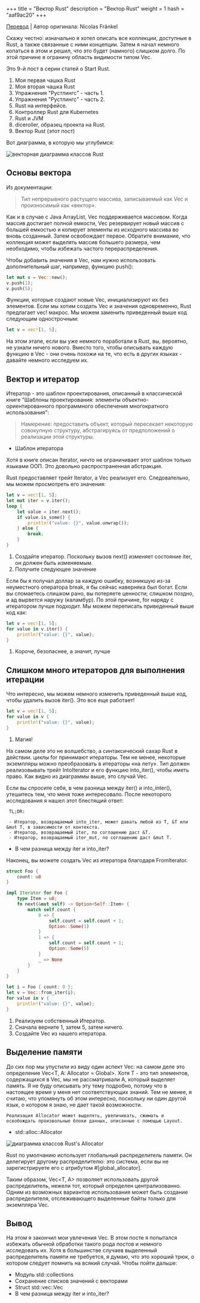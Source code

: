 +++
title = "Вектор Rust"
description = "Вектор Rust"
weight = 1
hash = "aaf9ac20"
+++

[Перевод](https://blog.frankel.ch/start-rust/9/) | Автор оригинала: Nicolas Fränkel

Скажу честно: изначально я хотел описать все коллекции, доступные в Rust, а также связанные с ними концепции. Затем я начал немного копаться в этом и решил, что это будет (намного) слишком долго. По этой причине я ограничу область видимости типом Vec.

Это 9-й пост в серии статей о Start Rust.

1. Моя первая чашка Rust
2. Моя вторая чашка Rust
3. Упражнения "Рустлингс" - часть 1.
4. Упражнения "Рустлингс" - часть 2.
5. Rust на интерфейсе.
6. Контроллер Rust для Kubernetes
7. Rust и JVM
8. diceroller, образец проекта на Rust.
9. Вектор Rust (этот пост)

Вот диаграмма, в которую мы углубимся:

![векторная диаграмма классов Rust](/imgs/posts/aaf9ac20_01.svg)

## Основы вектора

Из документации:

> Тип непрерывного растущего массива, записываемый как Vec<T> и произносимый как «вектор».

Как и в случае с Java ArrayList, Vec поддерживается массивом. Когда массив достигает полной емкости, Vec резервирует новый массив с большей емкостью и копирует элементы из исходного массива во вновь созданный. Затем освобождает первое. Обратите внимание, что коллекция может выделять массив большего размера, чем необходимо, чтобы избежать частого перераспределения.

Чтобы добавить значения в Vec, нам нужно использовать дополнительный шаг, например, функцию push(): 

```rust
let mut v = Vec::new();
v.push(1);
v.push(5);
```

Функции, которые создают новые Vec, инициализируют их без элементов. Если мы хотим создать Vec и значения одновременно, Rust предлагает vec! макрос. Мы можем заменить приведенный выше код следующим однострочным: 

```rust
let v = vec![1, 5];
```

На этом этапе, если вы уже немного поработали в Rust, вы, вероятно, не узнали ничего нового. Вместо того, чтобы описывать каждую функцию в Vec - они очень похожи на те, что есть в других языках - давайте немного исследуем их.

## Вектор и итератор

Итератор - это шаблон проектирования, описанный в классической книге "Шаблоны проектирования: элементы объектно-ориентированного программного обеспечения многократного использования":

> Намерение: предоставить объект, который пересекает некоторую совокупную структуру, абстрагируясь от предположений о реализации этой структуры.

- Шаблон итератора

Хотя в книге описан Iterator, ничто не ограничивает этот шаблон только языками ООП. Это довольно распространенная абстракция.

Rust предоставляет трейт Iterator, а Vec реализует его. Следовательно, мы можем просмотреть его значения: 

```rust
let v = vec![1, 5];
let mut iter = v.iter();                       
loop {
    let value = iter.next();                   
    if value.is_some() {
        println!("value: {}", value.unwrap());
    } else {
        break;
    }
}
```

1. Создайте итератор. Поскольку вызов next() изменяет состояние iter, он должен быть изменяемым.
2. Получите следующее значение

Если бы я получал доллар за каждую ошибку, возникшую из-за неуместного оператора break, я бы сейчас наверняка был богат. Если вы сломаетесь слишком рано, вы потеряете ценности; слишком поздно, и ад вырвется наружу (каламбур). По этой причине, for наряду с итератором лучше подходит. Мы можем переписать приведенный выше код как: 

```rust
let v = vec![1, 5];
for value in v.iter() {                        
    println!("value: {}", value);
}
```

1. Короче, безопаснее, а значит, лучше

## Слишком много итераторов для выполнения итерации

Что интересно, мы можем немного изменить приведенный выше код, чтобы удалить вызов iter(). Это все еще работает! 

```rust
let v = vec![1, 5];
for value in v {                               
    println!("value: {}", value);
}
```

1. Магия!

На самом деле это не волшебство, а синтаксический сахар Rust в действии. циклы for принимают итераторы. Тем не менее, некоторые экземпляры можно преобразовать в итераторы «на лету». Тип должен реализовывать трейт IntoIterator и его функцию into_iter(), чтобы иметь право. Как видно из диаграммы выше, это случай Vec.

Если вы спросите себя, в чем разница между iter() и into_inter(), утешитесь тем, что меня тоже интересовало. После некоторого исследования я нашел этот блестящий ответ:

     TL;DR:

     - Итератор, возвращаемый into_iter, может давать любой из T, &T или &mut T, в зависимости от контекста.
     - Итератор, возвращаемый iter, по соглашению даст &T.
     - Итератор, возвращаемый iter_mut, по соглашению даст &mut T.

- В чем разница между iter и into_iter?

Наконец, вы можете создать Vec из итератора благодаря FromIterator. 

```rust
struct Foo {
    count: u8
}

impl Iterator for Foo {                           
    type Item = u8;
    fn next(&mut self) -> Option<Self::Item> {
        match self.count {
            0 => {
                self.count = self.count + 1;
                Option::Some(1)                   
            }
            1 => {
                self.count = self.count + 1;
                Option::Some(5)                   
            }
            _ => None                             
        }
    }
}

let i = Foo { count: 0 };
let v = Vec::from_iter(i);                        
for value in v {
    println!("value: {}", value);
}
```

1. Реализуем собственный Итератор.
2. Сначала верните 1, затем 5, затем ничего.
3. Создайте Vec из нашего итератора.

## Выделение памяти

До сих пор мы упустили из виду один аспект Vec: на самом деле это определение Vec<T, A: Allocator = Global>. Хотя T - это тип элементов, содержащихся в Vec, мы не рассматривали A, который выделяет память. Я не буду описывать эту тему подробно, потому что в настоящее время у меня нет соответствующих знаний. Тем не менее, я считаю, что упомянуть об этом интересно, поскольку ни один другой язык, о котором я знаю, не дает такой возможности.

    Реализация Allocator может выделять, увеличивать, сжимать и освобождать произвольные блоки данных, описанные с помощью Layout.

- std::alloc::Allocator

![диаграмма классов Rust's Allocator](/imgs/posts/aaf9ac20_02.svg)

Rust по умолчанию использует глобальный распределитель памяти. Он делегирует другому распределителю: это система, если вы не зарегистрируете его с атрибутом #[global_allocator].

Таким образом, Vec<T, A> позволяет использовать другой распределитель, нежели тот, который определен централизованно. Одним из возможных вариантов использования может быть создание распределителя, отслеживающего выделенные байты только для экземпляра Vec.

## Вывод

На этом я закончил мои увлечения Vec. В этом посте я попытался избежать обычной обработки такого рода постов и немного исследовать их. Хотя в большинстве случаев выделенный распределитель памяти не требуется, я думаю, что это хороший трюк, о котором следует помнить на всякий случай.
Чтобы пойти дальше:

- Модуль std::collections
- Сохранение списков значений с векторами
- Struct std::vec::Vec
- В чем разница между iter и into_iter? 

